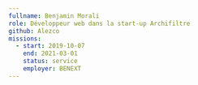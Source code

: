 ```yaml
---
fullname: Benjamin Morali
role: Développeur web dans la start-up Archifiltre
github: Alezco
missions:
  - start: 2019-10-07
    end: 2021-03-01
    status: service
    employer: BENEXT
---
```


